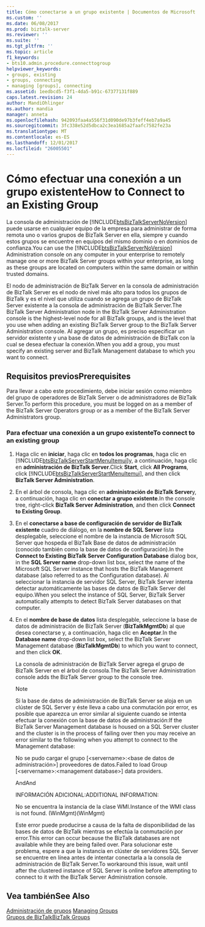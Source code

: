 ```yaml
---
title: Cómo conectarse a un grupo existente | Documentos de Microsoft
ms.custom: ''
ms.date: 06/08/2017
ms.prod: biztalk-server
ms.reviewer: ''
ms.suite: ''
ms.tgt_pltfrm: ''
ms.topic: article
f1_keywords:
- bts10.admin.procedure.connecttogroup
helpviewer_keywords:
- groups, existing
- groups, connecting
- managing [groups], connecting
ms.assetid: 1eedbcd5-f3f1-4da5-b91c-67377131f889
caps.latest.revision: 24
author: MandiOhlinger
ms.author: mandia
manager: anneta
ms.openlocfilehash: 942093faa4a556f31d090de97b3feff4eb7a9a45
ms.sourcegitcommit: 3fc338e52d5dbca2c3ea1685a2faafc7582fe23a
ms.translationtype: MT
ms.contentlocale: es-ES
ms.lasthandoff: 12/01/2017
ms.locfileid: "26005501"
---
```

# <a name="how-to-connect-to-an-existing-group"></a><span data-ttu-id="62069-102">Cómo efectuar una conexión a un grupo existente</span><span class="sxs-lookup"><span data-stu-id="62069-102">How to Connect to an Existing Group</span></span>
<span data-ttu-id="62069-103">La consola de administración de [!INCLUDE[btsBizTalkServerNoVersion](../includes/btsbiztalkservernoversion-md.md)] puede usarse en cualquier equipo de la empresa para administrar de forma remota uno o varios grupos de BizTalk Server en ella, siempre y cuando estos grupos se encuentre en equipos del mismo dominio o en dominios de confianza.</span><span class="sxs-lookup"><span data-stu-id="62069-103">You can use the [!INCLUDE[btsBizTalkServerNoVersion](../includes/btsbiztalkservernoversion-md.md)] Administration console on any computer in your enterprise to remotely manage one or more BizTalk Server groups within your enterprise, as long as these groups are located on computers within the same domain or within trusted domains.</span></span>  
  
 <span data-ttu-id="62069-104">El nodo de administración de BizTalk Server en la consola de administración de BizTalk Server es el nodo de nivel más alto para todos los grupos de BizTalk y es el nivel que utiliza cuando se agrega un grupo de BizTalk Server existente a la consola de administración de BizTalk Server.</span><span class="sxs-lookup"><span data-stu-id="62069-104">The BizTalk Server Administration node in the BizTalk Server Administration console is the highest-level node for all BizTalk groups, and is the level that you use when adding an existing BizTalk Server group to the BizTalk Server Administration console.</span></span> <span data-ttu-id="62069-105">Al agregar un grupo, es preciso especificar un servidor existente y una base de datos de administración de BizTalk con la cual se desea efectuar la conexión.</span><span class="sxs-lookup"><span data-stu-id="62069-105">When you add a group, you must specify an existing server and BizTalk Management database to which you want to connect.</span></span>  
  
## <a name="prerequisites"></a><span data-ttu-id="62069-106">Requisitos previos</span><span class="sxs-lookup"><span data-stu-id="62069-106">Prerequisites</span></span>  
 <span data-ttu-id="62069-107">Para llevar a cabo este procedimiento, debe iniciar sesión como miembro del grupo de operadores de BizTalk Server o de administradores de BizTalk Server.</span><span class="sxs-lookup"><span data-stu-id="62069-107">To perform this procedure, you must be logged on as a member of the BizTalk Server Operators group or as a member of the BizTalk Server Administrators group.</span></span>  
  
### <a name="to-connect-to-an-existing-group"></a><span data-ttu-id="62069-108">Para efectuar una conexión a un grupo existente</span><span class="sxs-lookup"><span data-stu-id="62069-108">To connect to an existing group</span></span>  
  
1.  <span data-ttu-id="62069-109">Haga clic en **iniciar**, haga clic en **todos los programas**, haga clic en [!INCLUDE[btsBizTalkServerStartMenuItemui](../includes/btsbiztalkserverstartmenuitemui-md.md)]y, a continuación, haga clic en **administración de BizTalk Server**.</span><span class="sxs-lookup"><span data-stu-id="62069-109">Click **Start**, click **All Programs**, click [!INCLUDE[btsBizTalkServerStartMenuItemui](../includes/btsbiztalkserverstartmenuitemui-md.md)], and then click **BizTalk Server Administration**.</span></span>  
  
2.  <span data-ttu-id="62069-110">En el árbol de consola, haga clic en **administración de BizTalk Server**y, a continuación, haga clic en **conectar a grupo existente**.</span><span class="sxs-lookup"><span data-stu-id="62069-110">In the console tree, right-click **BizTalk Server Administration**, and then click **Connect to Existing Group**.</span></span>  
  
3.  <span data-ttu-id="62069-111">En el **conectarse a base de configuración de servidor de BizTalk existente** cuadro de diálogo, en la **nombre de SQL Server** lista desplegable, seleccione el nombre de la instancia de Microsoft SQL Server que hospeda el BizTalk Base de datos de administración (conocido también como la base de datos de configuración).</span><span class="sxs-lookup"><span data-stu-id="62069-111">In the **Connect to Existing BizTalk Server Configuration Database** dialog box, in the **SQL Server name** drop-down list box, select the name of the Microsoft SQL Server instance that hosts the BizTalk Management database (also referred to as the Configuration database).</span></span> <span data-ttu-id="62069-112">Al seleccionar la instancia de servidor SQL Server, BizTalk Server intenta detectar automáticamente las bases de datos de BizTalk Server del equipo.</span><span class="sxs-lookup"><span data-stu-id="62069-112">When you select the instance of SQL Server, BizTalk Server automatically attempts to detect BizTalk Server databases on that computer.</span></span>  
  
4.  <span data-ttu-id="62069-113">En el **nombre de base de datos** lista desplegable, seleccione la base de datos de administración de BizTalk Server (**BizTalkMgmtDb**) al que desea conectarse y, a continuación, haga clic en **Aceptar**.</span><span class="sxs-lookup"><span data-stu-id="62069-113">In the **Database name** drop-down list box, select the BizTalk Server Management database (**BizTalkMgmtDb**) to which you want to connect, and then click **OK**.</span></span>  
  
     <span data-ttu-id="62069-114">La consola de administración de BizTalk Server agrega el grupo de BizTalk Server en el árbol de consola.</span><span class="sxs-lookup"><span data-stu-id="62069-114">The BizTalk Server Administration console adds the BizTalk Server group to the console tree.</span></span>  
  
    > [!NOTE]
    >  <span data-ttu-id="62069-115">Si la base de datos de administración de BizTalk Server se aloja en un clúster de SQL Server y éste lleva a cabo una conmutación por error, es posible que aparezca un error similar al siguiente cuando se intenta efectuar la conexión con la base de datos de administración:</span><span class="sxs-lookup"><span data-stu-id="62069-115">If the BizTalk Server Management database is housed on a SQL Server cluster and the cluster is in the process of failing over then you may receive an error similar to the following when you attempt to connect to the Management database:</span></span>  
    >   
    >  <span data-ttu-id="62069-116">No se pudo cargar el grupo [\<servername\>:\<base de datos de administración\>] proveedores de datos.</span><span class="sxs-lookup"><span data-stu-id="62069-116">Failed to load Group [\<servername\>:\<management database\>] data providers.</span></span>  
    >   
    >  <span data-ttu-id="62069-117">And</span><span class="sxs-lookup"><span data-stu-id="62069-117">And</span></span>  
    >   
    >  <span data-ttu-id="62069-118">INFORMACIÓN ADICIONAL:</span><span class="sxs-lookup"><span data-stu-id="62069-118">ADDITIONAL INFORMATION:</span></span>  
    >   
    >  <span data-ttu-id="62069-119">No se encuentra la instancia de la clase WMI.</span><span class="sxs-lookup"><span data-stu-id="62069-119">Instance of the WMI class is not found.</span></span> <span data-ttu-id="62069-120">(WinMgmt)</span><span class="sxs-lookup"><span data-stu-id="62069-120">(WinMgmt)</span></span>  
    >   
    >  <span data-ttu-id="62069-121">Este error puede producirse a causa de la falta de disponibilidad de las bases de datos de BizTalk mientras se efectúa la conmutación por error.</span><span class="sxs-lookup"><span data-stu-id="62069-121">This error can occur because the BizTalk databases are not available while they are being failed over.</span></span> <span data-ttu-id="62069-122">Para solucionar este problema, espere a que la instancia en clúster de servidores SQL Server se encuentre en línea antes de intentar conectarla a la consola de administración de BizTalk Server.</span><span class="sxs-lookup"><span data-stu-id="62069-122">To workaround this issue, wait until after the clustered instance of SQL Server is online before attempting to connect to it with the BizTalk Server Administration console.</span></span>  
  
## <a name="see-also"></a><span data-ttu-id="62069-123">Vea también</span><span class="sxs-lookup"><span data-stu-id="62069-123">See Also</span></span>  
 <span data-ttu-id="62069-124">[Administración de grupos](../core/managing-groups.md) </span><span class="sxs-lookup"><span data-stu-id="62069-124">[Managing Groups](../core/managing-groups.md) </span></span>  
 [<span data-ttu-id="62069-125">Grupos de BizTalk</span><span class="sxs-lookup"><span data-stu-id="62069-125">BizTalk Groups</span></span>](../core/biztalk-groups.md)